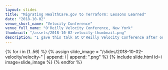 ```yaml
---
layout: slides
title: "Migrating HealthCare.gov to Terraform: Lessons Learned"
date: "2018-10-02"
venue_short_name: "Velocity Conference"
venue_full_name: "O'Reilly Velocity Conference, New York"
thumbnail: "/assets/2018-10-02-velocity-thumbnail.png"
description: "I gave this talk at O'Reilly Velocity Conference after our team completed a major migration to Terraform for three critical production systems at HealthCare.gov. All these systems were hosted on AWS, where we had previously used Cloudformation since 2014.<br><br>This talk considers the relative tradeoffs of each tool, and what we learned in the process of our migration. I lost the speaker notes, so I only have the slides for this talk. I also like to use a lot of gifs in my talks which don't always come through in the slide images. Sorry!"
---
```


{% for i in (1..56) %}
  {% assign slide_image = "/slides/2018-10-02-velocity/velocity-" | append: i | append: ".png" %}
  {% include slide.html id=i image=slide_image %}
{% endfor %} 
